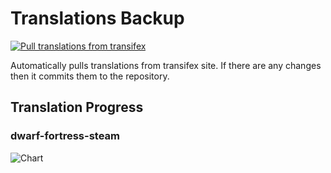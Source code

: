 # Translations Backup

[![Pull translations from transifex](https://github.com/dfint/translations-backup/actions/workflows/pull-translations.yml/badge.svg)](https://github.com/dfint/translations-backup/actions/workflows/pull-translations.yml)

Automatically pulls translations from transifex site. If there are any changes then it commits them to the repository.

## Translation Progress

### dwarf-fortress-steam

![Chart](https://quickchart.io/chart/render/sf-1d06a43a-d569-4db0-b8c9-9aa4fc341d35)
<!--
### dwarf-fortress

![Chart](https://quickchart.io/chart/render/sf-cd9d14d7-cd26-460d-8691-2f9af633481b)
-->